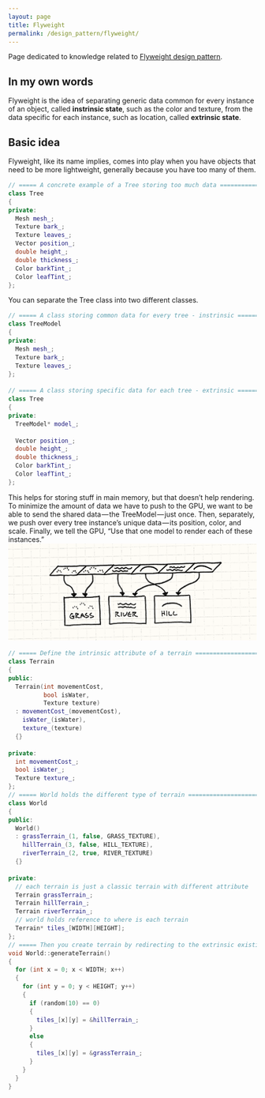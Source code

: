 ```yaml
---
layout: page
title: Flyweight
permalink: /design_pattern/flyweight/
---
```

Page dedicated to knowledge related to [Flyweight design pattern](https://gameprogrammingpatterns.com/flyweight.html).

## In my own words
Flyweight is the idea of separating generic data common for every instance of an object, called **instrinsic state**, such as the color and texture, from the data specific for each instance, such as location, called **extrinsic state**.

## Basic idea
Flyweight, like its name implies, comes into play when you have objects that need to be more lightweight, generally because you have too many of them.
```cpp
// ===== A concrete example of a Tree storing too much data ===================
class Tree
{
private:
  Mesh mesh_;
  Texture bark_;
  Texture leaves_;
  Vector position_;
  double height_;
  double thickness_;
  Color barkTint_;
  Color leafTint_;
};
```
You can separate the Tree class into two different classes.
```cpp
// ===== A class storing common data for every tree - instrinsic ==============
class TreeModel
{
private:
  Mesh mesh_;
  Texture bark_;
  Texture leaves_;
};

// ===== A class storing specific data for each tree - extrinsic ==============
class Tree
{
private:
  TreeModel* model_;

  Vector position_;
  double height_;
  double thickness_;
  Color barkTint_;
  Color leafTint_;
};
```
This helps for storing stuff in main memory, but that doesn’t help rendering. To minimize the amount of data we have to push to the GPU, we want to be able to send the shared data — the TreeModel — just once. Then, separately, we push over every tree instance’s unique data — its position, color, and scale. Finally, we tell the GPU, “Use that one model to render each of these instances.”
![Flyweight tiles](flyweight-tiles.png)
```cpp
// ===== Define the intrinsic attribute of a terrain ==========================
class Terrain
{
public:
  Terrain(int movementCost,
          bool isWater,
          Texture texture)
  : movementCost_(movementCost),
    isWater_(isWater),
    texture_(texture)
  {}

private:
  int movementCost_;
  bool isWater_;
  Texture texture_;
};
// ===== World holds the different type of terrain ============================
class World
{
public:
  World()
  : grassTerrain_(1, false, GRASS_TEXTURE),
    hillTerrain_(3, false, HILL_TEXTURE),
    riverTerrain_(2, true, RIVER_TEXTURE)
  {}

private:
  // each terrain is just a classic terrain with different attribute
  Terrain grassTerrain_;
  Terrain hillTerrain_;
  Terrain riverTerrain_;
  // world holds reference to where is each terrain
  Terrain* tiles_[WIDTH][HEIGHT];
};
// ===== Then you create terrain by redirecting to the extrinsic existing instance
void World::generateTerrain()
{
  for (int x = 0; x < WIDTH; x++)
  {
    for (int y = 0; y < HEIGHT; y++)
    {
      if (random(10) == 0)
      {
        tiles_[x][y] = &hillTerrain_;
      }
      else
      {
        tiles_[x][y] = &grassTerrain_;
      }
    }
  }
}
```


